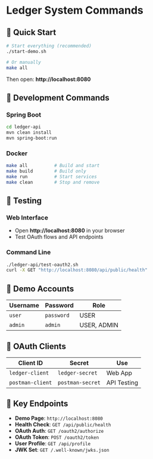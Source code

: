 # Ledger System Commands

## 🚀 Quick Start

```bash
# Start everything (recommended)
./start-demo.sh

# Or manually
make all
```

Then open: **http://localhost:8080**

## 🔧 Development Commands

### Spring Boot
```bash
cd ledger-api
mvn clean install
mvn spring-boot:run
```

### Docker
```bash
make all          # Build and start
make build        # Build only
make run          # Start services
make clean        # Stop and remove
```

## 🧪 Testing

### Web Interface
- Open **http://localhost:8080** in your browser
- Test OAuth flows and API endpoints

### Command Line
```bash
./ledger-api/test-oauth2.sh
curl -X GET "http://localhost:8080/api/public/health"
```

## 👥 Demo Accounts

| Username | Password | Role |
|----------|----------|------|
| `user`   | `password` | USER |
| `admin`  | `admin`     | USER, ADMIN |

## 🔐 OAuth Clients

| Client ID | Secret | Use |
|-----------|--------|-----|
| `ledger-client` | `ledger-secret` | Web App |
| `postman-client` | `postman-secret` | API Testing |

## 📍 Key Endpoints

- **Demo Page**: `http://localhost:8080`
- **Health Check**: `GET /api/public/health`
- **OAuth Auth**: `GET /oauth2/authorize`
- **OAuth Token**: `POST /oauth2/token`
- **User Profile**: `GET /api/profile`
- **JWK Set**: `GET /.well-known/jwks.json`